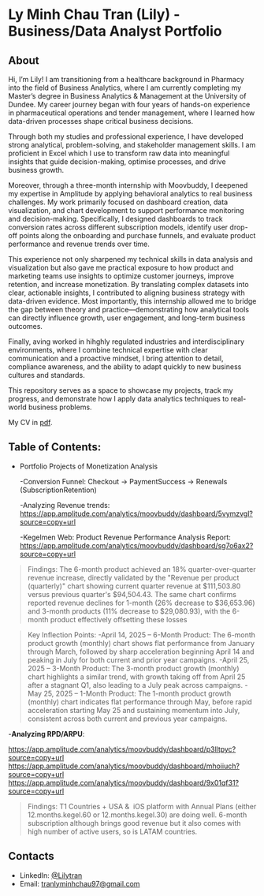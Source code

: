# Ly Minh Chau Tran (Lily) - Business/Data Analyst Portfolio
## About
Hi, I’m Lily! I am transitioning from a healthcare background in Pharmacy into the field of Business Analytics, where I am currently completing my Master’s degree in Business Analytics & Management at the University of Dundee. My career journey began with four years of hands-on experience in pharmaceutical operations and tender management, where I learned how data-driven processes shape critical business decisions.

Through both my studies and professional experience, I have developed strong analytical, problem-solving, and stakeholder management skills. I am proficient in Excel which I use to transform raw data into meaningful insights that guide decision-making, optimise processes, and drive business growth.

Moreover, through a three-month internship with Moovbuddy, I deepened my expertise in Amplitude by applying behavioral analytics to real business challenges. My work primarily focused on dashboard creation, data visualization, and chart development to support performance monitoring and decision-making. Specifically, I designed dashboards to track conversion rates across different subscription models, identify user drop-off points along the onboarding and purchase funnels, and evaluate product performance and revenue trends over time.

This experience not only sharpened my technical skills in data analysis and visualization but also gave me practical exposure to how product and marketing teams use insights to optimize customer journeys, improve retention, and increase monetization. By translating complex datasets into clear, actionable insights, I contributed to aligning business strategy with data-driven evidence. Most importantly, this internship allowed me to bridge the gap between theory and practice—demonstrating how analytical tools can directly influence growth, user engagement, and long-term business outcomes.

Finally, aving worked in hihghly regulated industries and interdisciplinary environments, where I combine technical expertise with clear communication and a proactive mindset, I bring attention to detail, compliance awareness, and the ability to adapt quickly to new business cultures and standards.

This repository serves as a space to showcase my projects, track my progress, and demonstrate how I apply data analytics techniques to real-world business problems.

My CV in [pdf](https://github.com/chairmanmeow97/Lily-porfolio/blob/main/Resume%20-%20Ly%20Minh%20Chau%20Tran.pdf).

## Table of Contents: 
- Portfolio Projects of Monetization Analysis
  
  -Conversion Funnel: Checkout → PaymentSuccess → Renewals (SubscriptionRetention)

  -Analyzing Revenue trends: https://app.amplitude.com/analytics/moovbuddy/dashboard/5vymzvgl?source=copy+url

  -Kegelmen Web: Product Revenue Performance Analysis Report: https://app.amplitude.com/analytics/moovbuddy/dashboard/sg7o6ax2?source=copy+url
  
>Findings: The 6-month product achieved an 18% quarter-over-quarter revenue increase, directly validated by the "Revenue per product (quarterly)" chart showing current quarter revenue at $111,503.80 versus previous quarter's $94,504.43. The same chart confirms reported revenue declines for 1-month (26% decrease to $36,653.96) and 3-month products (11% decrease to $29,080.93), with the 6-month product effectively offsetting these losses

>Key Inflection Points:
>-April 14, 2025 – 6-Month Product: The 6-month product growth (monthly) chart shows flat performance from January through March, followed by sharp acceleration beginning April 14 and peaking in July for both current and prior year campaigns.
>-April 25, 2025 – 3-Month Product: The 3-month product growth (monthly) chart highlights a similar trend, with growth taking off from April 25 after a stagnant Q1, also leading to a July peak across campaigns.
>-May 25, 2025 – 1-Month Product: The 1-month product growth (monthly) chart indicates flat performance through May, before rapid acceleration starting May 25 and sustaining momentum into July, consistent across both current and previous year campaigns.


-**Analyzing RPD/ARPU**:

https://app.amplitude.com/analytics/moovbuddy/dashboard/p3lltpyc?source=copy+url
https://app.amplitude.com/analytics/moovbuddy/dashboard/mhoiiuch?source=copy+url
https://app.amplitude.com/analytics/moovbuddy/dashboard/9x01qf31?source=copy+url
>Findings:  T1 Countries + USA &  iOS platform with Annual Plans (either 12.months.kegel.60 or 12.months.kegel.30) are doing well. 6-month subscription although brings good revenue but it also comes with high number of active users, so is LATAM countries.

## Contacts
- LinkedIn: [@Lilytran](https://www.linkedin.com/in/ly-minh-chau-tran/)
- Email: tranlyminhchau97@gmail.com
